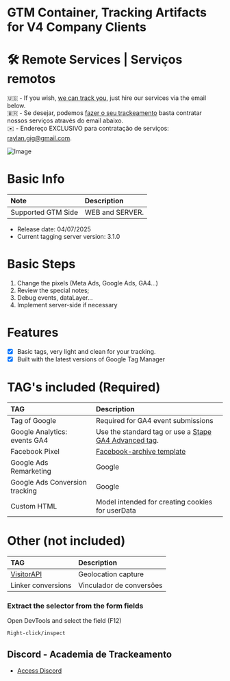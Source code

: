 # GTM Container, Tracking Artifacts for V4 Company Clients

# 🛠️ Remote Services | Serviços remotos

🇺🇸 - If you wish, [we can track you](https://academiadetrackeamento.com.br), just hire our services via the email below.
<br>
🇧🇷 - Se desejar, podemos [fazer o seu trackeamento](https://academiadetrackeamento.com.br) basta contratar nossos serviços através do email abaixo.
<br>
✉️ - Endereço EXCLUSIVO para contratação de serviços: raylan.gig@gmail.com.

![Image](https://github.com/user-attachments/assets/98c35179-77e4-41f0-81ac-6b1a66e095ad)

# Basic Info

Note|Description
:----|:----
Supported GTM Side|WEB and SERVER.

- Release date: 04/07/2025
- Current tagging server version: 3.1.0

# Basic Steps

1. Change the pixels (Meta Ads, Google Ads, GA4...)
2. Review the special notes;
3. Debug events, dataLayer...
4. Implement server-side if necessary

# Features
- [x] Basic tags, very light and clean for your tracking.
- [x] Built with the latest versions of Google Tag Manager

# TAG's included (**Required**)

TAG|Description
:----|:----
Tag of Google|Required for GA4 event submissions
Google Analytics: events GA4|Use the standard tag or use a [Stape GA4 Advanced tag](https://github.com/stape-io/ga4-advanced-tag).
Facebook Pixel|[Facebook-archive template](https://github.com/facebookarchive/GoogleTagManager-WebTemplate-For-FacebookPixel) 
Google Ads Remarketing|Google
Google Ads Conversion tracking|Google
Custom HTML|Model intended for creating cookies for userData

# Other (not included)

TAG|Description
:----|:----
[VisitorAPI](https://github.com/visitorapi/visitor-api-google-tag-manager)|Geolocation capture
Linker conversions|Vinculador de conversões


### Extract the selector from the form fields

Open DevTools and select the field (F12)
```
Right-click/inspect
```


## Discord - Academia de Trackeamento
- [Access Discord](https://discord.gg/GTzGmKNFy8)
